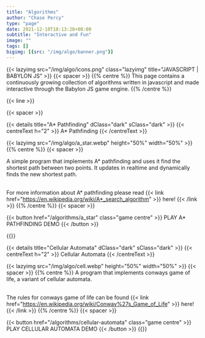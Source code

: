 ```yaml
---
title: "Algorithms"
author: "Chase Percy"
type: "page"
date: 2021-12-10T18:13:28+08:00
subtitle: "Interactive and Fun"
image: ""
tags: []
bigimg: [{src: "/img/algo/banner.png"}]
---
```

{{< lazyimg src="/img/algo/icons.png" class="lazyimg" title="JAVASCRIPT | BABYLON JS" >}}
{{< spacer >}}
{{% centre %}}
This page contains a continuously growing collection of algorithms written in javascript and made interactive through
the Babylon JS game engine. 
{{% /centre %}}

{{< line >}}

{{< spacer >}}

{{< details title="A* Pathfinding" dClass="dark" sClass="dark" >}}
{{< centreText h="2" >}} A* Pathfinding {{< /centreText >}}

{{< lazyimg src="/img/algo/a_star.webp" height="50%" width="50%" >}}
{{% centre %}}
{{< spacer >}}

A simple program that implements A* pathfinding and uses it find the shortest path between two points.
It updates in realtime and dynamically finds the new shortest path.<br><br>

For more information about A* pathfinding please read {{< link href="https://en.wikipedia.org/wiki/A*_search_algorithm" >}} here! {{< /link >}}
{{% /centre %}}
{{< spacer >}}

{{< button href="/algorithms/a_star" class="game centre" >}} PLAY A* PATHFINDING DEMO {{< /button >}}

{{</details>}}

{{< details title="Cellular Automata" dClass="dark" sClass="dark" >}}
{{< centreText h="2" >}} Cellular Automata {{< /centreText >}}

{{< lazyimg src="/img/algo/cell.webp" height="50%" width="50%" >}}
{{< spacer >}}
{{% centre %}}
A program that implements conways game of life, a variant of cellular automata.<br><br>

The rules for conways game of life can be found {{< link href="https://en.wikipedia.org/wiki/Conway%27s_Game_of_Life" >}} here! {{< /link >}}
{{% /centre %}}
{{< spacer >}}

{{< button href="/algorithms/cellular-automata" class="game centre" >}} PLAY CELLULAR AUTOMATA DEMO {{< /button >}}
{{</details>}}


